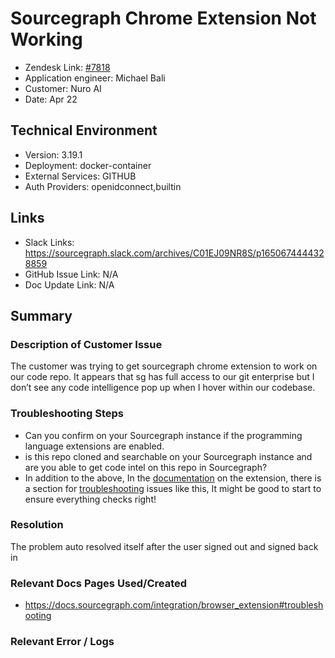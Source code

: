 
# Sourcegraph Chrome Extension Not Working <!-- Ticket Title  Hint: include keywords to make it searchable -->

- Zendesk Link: [#7818](https://sourcegraph.zendesk.com/agent/tickets/7818)
- Application engineer: Michael Bali
- Customer: Nuro AI <!-- Redact if this contains personally identifying information -->
- Date: Apr 22

<!-- Data populated from integration, speak to Ben Gordon or Michael Bali if not working -->
<!-- During Internal team trial, fill missing data manually (we are waiting for all data to sync) -->

## Technical Environment
- Version: 3.19.1​
- Deployment: docker-container
- External Services: GITHUB
- Auth Providers: openidconnect,builtin


## Links
<!-- Data for application engineer manual entry -->
- Slack Links: https://sourcegraph.slack.com/archives/C01EJ09NR8S/p1650674444328859
- GitHub Issue Link: N/A
- Doc Update Link: N/A

## Summary
### Description of Customer Issue
The customer was trying to get sourcegraph chrome extension to work on our code repo. It appears that sg has full access to our git enterprise but I don’t see any code intelligence pop up when I hover within our codebase.

### Troubleshooting Steps
- Can you confirm on your Sourcegraph instance if the programming language extensions are enabled.
- is this repo cloned and searchable on your Sourcegraph instance and are you able to get code intel on this repo in Sourcegraph?
- In addition to the above, In the [documentation](https://docs.sourcegraph.com/integration/browser_extension) on the extension, there is a section for [troubleshooting](https://docs.sourcegraph.com/integration/browser_extension#troubleshooting) issues like this, It might be good to start to ensure everything checks right!

### Resolution
The problem auto resolved itself after the user signed out and signed back in

### Relevant Docs Pages Used/Created
- https://docs.sourcegraph.com/integration/browser_extension#troubleshooting
### Relevant Error / Logs
<!-- Please redact keys, tokens, and personal identifying information -->


<!-- Once complete, upload a copy to https://github.com/sourcegraph/support-tools-internal/tree/main/resolved-tickets as a .md file -->
<!-- Name the file 7818.md -->
